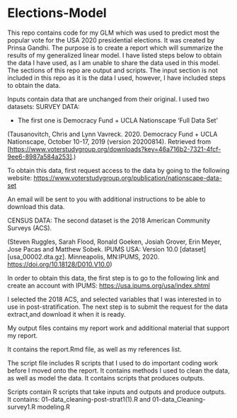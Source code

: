 # Elections-Model
This repo contains code for my GLM which was used to predict most the popular vote for the USA 2020 presidential elections. It was created by Prinsa Gandhi. The purpose is to create a report which will summarize the results of my generalized linear model. I have listed steps below to obtain the data I have used, as I am unable to share the data used in this model. The sections of this repo are output and scripts. The input section is not included in this repo as it is the data I used, however, I have included steps to obtain the data. 

Inputs contain data that are unchanged from their original. I used two datasets:
SURVEY DATA:
- The first one is Democracy Fund + UCLA Nationscape ‘Full Data Set’

(Tausanovitch, Chris and Lynn Vavreck. 2020. Democracy Fund + UCLA Nationscape,   October 10-17, 2019 (version 20200814). Retrieved from           [https://www.voterstudygroup.org/downloads?key=46a716b2-7321-4fcf-9ee6-8987a584a253].)

To obtain this data, first request access to the data by going to the following website:
https://www.voterstudygroup.org/publication/nationscape-data-set

An email will be sent to you with additional instructions to be able to download this data.

CENSUS DATA:
The second dataset is the 2018 American Community Surveys (ACS). 

(Steven Ruggles, Sarah Flood, Ronald Goeken, Josiah Grover, Erin Meyer, Jose     Pacas and Matthew Sobek. IPUMS USA: Version 10.0 [dataset][usa_00002.dta.gz].   Minneapolis, MN:IPUMS, 2020. https://doi.org/10.18128/D010.V10.0)

In order to obtain this data, the first step is to go to the following link and create an account with IPUMS:
https://usa.ipums.org/usa/index.shtml

I selected the 2018 ACS, and selected variables that I was interested in to use in post-stratification. The next step is to submit the request for the data extract,and download it when it is ready. 

My output files contains my report work and additional material that support my report. 

It contains the report.Rmd file, as well as my references list. 

The script file includes R scripts that I used to do important coding work before I moved onto the report. It contains methods I used to clean the data, as well as model the data. It contains scripts that produces outputs. 

Scripts contain R scripts that take inputs and outputs and produce outputs. 
It contains:
01-data_cleaning-post-strat1(1).R 
and 
01-data_Cleaning-survey1.R
modeling.R

